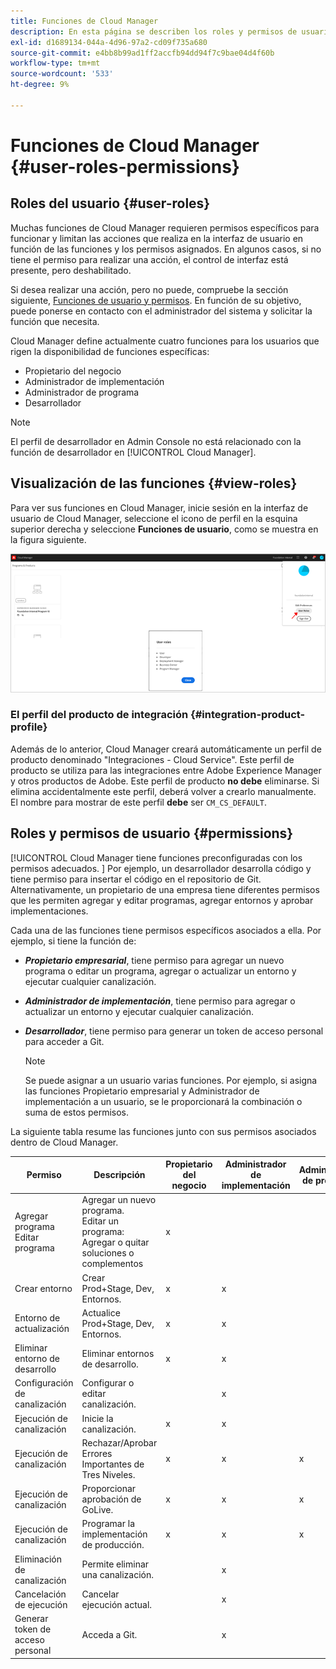 ```yaml
---
title: Funciones de Cloud Manager
description: En esta página se describen los roles y permisos de usuario. Siga esta página para aprender a añadir usuarios y asignarlos a funciones de Cloud Manager.
exl-id: d1689134-044a-4d96-97a2-cd09f735a680
source-git-commit: e4bb8b99ad1ff2accfb94dd94f7c9bae04d4f60b
workflow-type: tm+mt
source-wordcount: '533'
ht-degree: 9%

---
```


# Funciones de Cloud Manager {#user-roles-permissions}

## Roles del usuario {#user-roles}

Muchas funciones de Cloud Manager requieren permisos específicos para funcionar y limitan las acciones que realiza en la interfaz de usuario en función de las funciones y los permisos asignados. En algunos casos, si no tiene el permiso para realizar una acción, el control de interfaz está presente, pero deshabilitado.

Si desea realizar una acción, pero no puede, compruebe la sección siguiente, [Funciones de usuario y permisos](#permissions). En función de su objetivo, puede ponerse en contacto con el administrador del sistema y solicitar la función que necesita.

Cloud Manager define actualmente cuatro funciones para los usuarios que rigen la disponibilidad de funciones específicas:

* Propietario del negocio
* Administrador de implementación
* Administrador de programa
* Desarrollador

>[!NOTE]
>El perfil de desarrollador en Admin Console no está relacionado con la función de desarrollador en [!UICONTROL Cloud Manager].

## Visualización de las funciones {#view-roles}

Para ver sus funciones en Cloud Manager, inicie sesión en la interfaz de usuario de Cloud Manager, seleccione el icono de perfil en la esquina superior derecha y seleccione **Funciones de usuario**, como se muestra en la figura siguiente.

![](/help/onboarding/what-is-required/assets/admin-console-9.png)

### El perfil del producto de integración {#integration-product-profile}

Además de lo anterior, Cloud Manager creará automáticamente un perfil de producto denominado &quot;Integraciones - Cloud Service&quot;. Este perfil de producto se utiliza para las integraciones entre Adobe Experience Manager y otros productos de Adobe. Este perfil de producto **no debe** eliminarse. Si elimina accidentalmente este perfil, deberá volver a crearlo manualmente. El nombre para mostrar de este perfil **debe** ser `CM_CS_DEFAULT`.


## Roles y permisos de usuario {#permissions}

[!UICONTROL Cloud Manager tiene funciones preconfiguradas con los permisos adecuados. ] Por ejemplo, un desarrollador desarrolla código y tiene permiso para insertar el código en el repositorio de Git. Alternativamente, un propietario de una empresa tiene diferentes permisos que les permiten agregar y editar programas, agregar entornos y aprobar implementaciones.

Cada una de las funciones tiene permisos específicos asociados a ella. Por ejemplo, si tiene la función de:

* ***Propietario empresarial***, tiene permiso para agregar un nuevo programa o editar un programa, agregar o actualizar un entorno y ejecutar cualquier canalización.

* ***Administrador de implementación***, tiene permiso para agregar o actualizar un entorno y ejecutar cualquier canalización.

* ***Desarrollador***, tiene permiso para generar un token de acceso personal para acceder a Git.

   >[!NOTE]
   > Se puede asignar a un usuario varias funciones. Por ejemplo, si asigna las funciones Propietario empresarial y Administrador de implementación a un usuario, se le proporcionará la combinación o suma de estos permisos.


La siguiente tabla resume las funciones junto con sus permisos asociados dentro de Cloud Manager.

| Permiso | Descripción | Propietario del negocio | Administrador de implementación | Administrador de programa | Desarrollador |
|--- |--- |--- |--- |--- |--- |
| Agregar programa<br>Editar programa | Agregar un nuevo programa.<br>Editar un programa: Agregar o quitar soluciones o complementos | x |  |  |  |
| Crear entorno | Crear Prod+Stage, Dev, Entornos. | x | x |  |  |
| Entorno de actualización | Actualice Prod+Stage, Dev, Entornos. | x | x |  |  |
| Eliminar entorno de desarrollo | Eliminar entornos de desarrollo. | x | x |  |  |
| Configuración de canalización | Configurar o editar canalización. |  | x |  |  |
| Ejecución de canalización | Inicie la canalización. | x | x |  |  |
| Ejecución de canalización | Rechazar/Aprobar Errores Importantes de Tres Niveles. | x | x | x |  |
| Ejecución de canalización | Proporcionar aprobación de GoLive. | x | x | x |  |
| Ejecución de canalización | Programar la implementación de producción. | x | x | x |  |
| Eliminación de canalización | Permite eliminar una canalización. |  | x |  |  |
| Cancelación de ejecución | Cancelar ejecución actual. |  | x |  |  |
| Generar token de acceso personal | Acceda a Git. |  | x |  | x |
